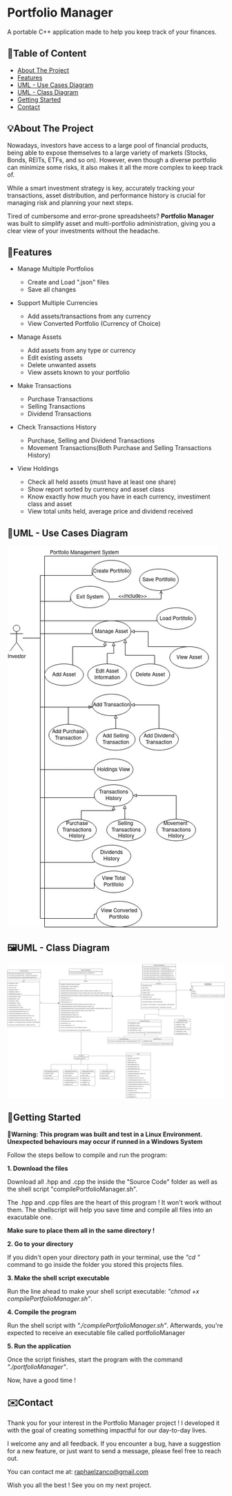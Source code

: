 # Portfolio Manager
A portable C++ application made to help you keep track of your finances.

## 📑Table of Content
- [About The Project](#about-the-project)
- [Features](#features)
- [UML - Use Cases Diagram](#uml---use-cases-diagram)
- [UML - Class Diagram](#uml---class-diagram)
- [Getting Started](#getting-started)
- [Contact](#contact)

## 💡About The Project
Nowadays, investors have access to a large pool of financial products, being able to expose themselves to a large variety of markets (Stocks, Bonds, REITs, ETFs, and so on).
However, even though a diverse portfolio can minimize some risks, it also makes it all the more complex to keep track of.

While a smart investment strategy is key, accurately tracking your transactions, asset distribution, and performance history is crucial for managing risk and planning your next steps.

Tired of cumbersome and error-prone spreadsheets? **Portfolio Manager** was built to simplify asset and multi-portfolio administration, giving you a clear view of your investments without the headache.

## 💼Features
- Manage Multiple Portfolios
  - Create and Load ".json" files
  - Save all changes
    
- Support Multiple Currencies
  - Add assets/transactions from any currency
  - View Converted Portfolio (Currency of Choice)
    
- Manage Assets
  - Add assets from any type or currency 
  - Edit existing assets
  - Delete unwanted assets
  - View assets known to your portfolio
    
- Make Transactions
  - Purchase Transactions
  - Selling Transactions
  - Dividend Transactions
    
- Check Transactions History
  - Purchase, Selling and Dividend Transactions
  - Movement Transactions(Both Purchase and Selling Transactions History)
    
- View Holdings
  - Check all held assets (must have at least one share)
  - Show report sorted by currency and asset class
  - Know exactly how much you have in each currency, investiment class and asset
  - View total units held, average price and dividend received
 
## 🎨UML - Use Cases Diagram
![Use Cases Diagram from UML (also inside one of this repository folder!)](https://github.com/raphaelzanco/Portfolio-Manager/blob/b1a77278778d640eaec2c037a38a2f1a6b9b4224/UML%20Diagrams/Portfolio%20Management%20Use%20Cases.jpg)

## 🖼️UML - Class Diagram
![Class Diagram from UML (also inside one of this repository folder!)](https://github.com/raphaelzanco/Portfolio-Manager/blob/3ecdbb42265f12828dbd09fe8522cab3e39090fd/UML%20Diagrams/Portfolio%20Management%20Classes.jpg)

## 🚀Getting Started
**📌Warning: This program was built and test in a Linux Environment. 
Unexpected behaviours may occur if runned in a Windows System**

Follow the steps bellow to compile and run the program:

**1. Download the files**
   
Download all .hpp and .cpp the inside the "Source Code" folder as well as the shell script "compilePortfolioManager.sh".

The .hpp and .cpp files are the heart of this program ! It won't work without them. The shellscript will help you save time and compile all files into an exacutable one.

**Make sure to place them all in the same directory !**

**2. Go to your directory**

If you didn't open your directory path in your terminal, use the *"cd <directory>"* command to go inside the folder you stored this projects files.

**3. Make the shell script executable**

Run the line ahead to make your shell script executable: *"chmod +x compilePortfolioManager.sh"*.

**4. Compile the program**

Run the shell script with *"./compilePortfolioManager.sh"*. Afterwards, you're expected to receive an executable file called portfolioManager

**5. Run the application**

Once the script finishes, start the program with the command *"./portfolioManager"*.

Now, have a good time !

## ✉️Contact
Thank you for your interest in the Portfolio Manager project ! I developed it with the goal of creating something impactful for our day-to-day lives.

I welcome any and all feedback. If you encounter a bug, have a suggestion for a new feature, or just want to send a message, please feel free to reach out.

You can contact me at: raphaelzanco@gmail.com

Wish you all the best ! See you on my next project.
